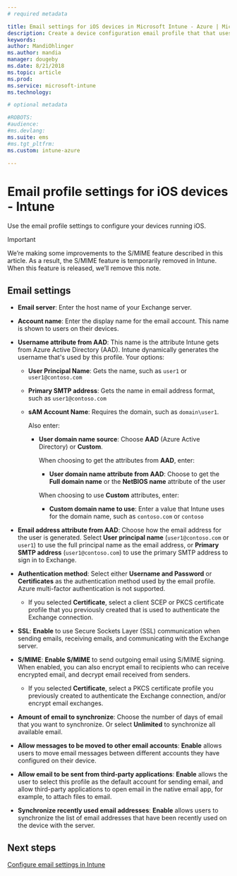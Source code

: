 ```yaml
---
# required metadata

title: Email settings for iOS devices in Microsoft Intune - Azure | Microsoft Docs
description: Create a device configuration email profile that that uses Exchange servers, and retrieves attributes from Azure Active Directory. You can also enable SSL, authenticate users with certificates or username/password, and synchronize email on iOS devices using Microsoft Intune.
keywords:
author: MandiOhlinger
ms.author: mandia
manager: dougeby
ms.date: 8/21/2018
ms.topic: article
ms.prod:
ms.service: microsoft-intune
ms.technology:

# optional metadata

#ROBOTS:
#audience:
#ms.devlang:
ms.suite: ems
#ms.tgt_pltfrm:
ms.custom: intune-azure

---
```


# Email profile settings for iOS devices - Intune

Use the email profile settings to configure your devices running iOS.

> [!IMPORTANT]
> We’re making some improvements to the S/MIME feature described in this article. As a result, the S/MIME feature is temporarily removed in Intune. When this feature is released, we’ll remove this note.

## Email settings

- **Email server**: Enter the host name of your Exchange server.
- **Account name**: Enter the display name for the email account. This name is shown to users on their devices.
- **Username attribute from AAD**: This name is the attribute Intune gets from Azure Active Directory (AAD). Intune dynamically generates the username that's used by this profile. Your options:
  - **User Principal Name**: Gets the name, such as `user1` or `user1@contoso.com`
  - **Primary SMTP address**: Gets the name in email address format, such as `user1@contoso.com`
  - **sAM Account Name**: Requires the domain, such as `domain\user1`.

    Also enter:  
    - **User domain name source**: Choose **AAD** (Azure Active Directory) or **Custom**.

      When choosing to get the attributes from **AAD**, enter:
      - **User domain name attribute from AAD**: Choose to get the **Full domain name** or the **NetBIOS name** attribute of the user

      When choosing to use **Custom** attributes, enter:
      - **Custom domain name to use**: Enter a value that Intune uses for the domain name, such as `contoso.com` or `contoso`

- **Email address attribute from AAD**: Choose how the email address for the user is generated. Select **User principal name** (`user1@contoso.com` or `user1`) to use the full principal name as the email address, or **Primary SMTP address** (`user1@contoso.com`) to use the primary SMTP address to sign in to Exchange.
- **Authentication method**: Select either **Username and Password** or **Certificates** as the authentication method used by the email profile. Azure multi-factor authentication is not supported.
  - If you selected **Certificate**, select a client SCEP or PKCS certificate profile that you previously created that is used to authenticate the Exchange connection.
- **SSL**: **Enable** to use Secure Sockets Layer (SSL) communication when sending emails, receiving emails, and communicating with the Exchange server.
- **S/MIME**: **Enable S/MIME** to send outgoing email using S/MIME signing. When enabled, you can also encrypt email to recipients who can receive encrypted email, and decrypt email received from senders.
  - If you selected **Certificate**, select a PKCS certificate profile you previously created to authenticate the Exchange connection, and/or encrypt email exchanges.
- **Amount of email to synchronize**: Choose the number of days of email that you want to synchronize. Or select **Unlimited** to synchronize all available email.
- **Allow messages to be moved to other email accounts**: **Enable** allows users to move email messages between different accounts they have configured on their device.
- **Allow email to be sent from third-party applications**: **Enable** allows the user to select this profile as the default account for sending email, and allow third-party applications to open email in the native email app, for example, to attach files to email.
- **Synchronize recently used email addresses**: **Enable** allows users to synchronize the list of email addresses that have been recently used on the device with the server.

## Next steps
[Configure email settings in Intune](email-settings-configure.md)
